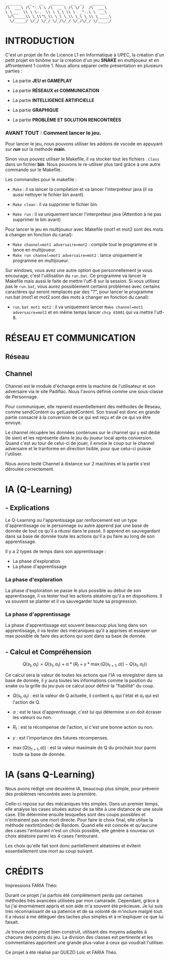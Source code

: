 ```
 ______   __   __   ______   __  __   ______    
/\  ___\ /\ "-.\ \ /\  __ \ /\ \/ /  /\  ___\   
\ \___  \\ \ \-.  \\ \ \_\ \\ \  _"-.\ \  __\   
 \/\_____\\ \_\\"\_\\ \_\ \_\\ \_\ \_\\ \_____\ 
  \/_____/ \/_/ \/_/ \/_/\/_/ \/_/\/_/ \/_____/ 
```

# INTRODUCTION

C'est un projet de fin de Licence L1 en Informatique à UPEC, la création d'un petit projet en binôme sur la création d'un jeu **SNAKE** en multijoueur et en affrontement 1 contre 1. Nous allons séparer cette présentation en plusieurs parties :

- La partie **JEU et GAMEPLAY**

- La partie **RÉSEAUX et COMMUNICATION**

- La partie **INTELLIGENCE ARTIFICIELLE** 

- La partie **GRAPHIQUE**

- La partie **PROBLÈME ET SOLUTION RENCONTRÉES**

### AVANT TOUT : Comment lancer le jeu.

Pour lancer le jeu, nous pouvons utiliser les addons de vscode en appuyant sur ***run*** sur la methode **main**.

Sinon vous pouvez utiliser le Makefile, il va stocker tout les fichiers `.class` dans un fichier **bin**. Nous pouvons le re-utiliser plus tard grâce à une autre commande sur le Makefile.

Les commandes pour le makefile :

- `Make` : il va lancer la compilation et va lancer l'interpréteur java (il va aussi nettoyer le fichier bin avant).

- `Make clean` : il va supprimer le fichier bin.

- `Make run` : il va uniquement lancer l'interpréteur java (Attention à ne pas supprimer le bin avant)

Pour lancer le jeu en multijoueur avec Makefile (mot1 et mot2 sont des mots à changer en fonction du canal):
- `Make channel=mot1 adversaire=mot2` : compile tout le programme et le lance en multijoueur.
- `Make run channel=mot1 adversaire=mot2` : lance uniquement le programme en multijoueur.

Sur windows, vous avez une autre option que personnellement je vous encourage, c'est l'utilisation du `run.bat`. Ce programme va lancer le Makefile mais aussi le faite de mettre l'utf-8 sur la session. Si vous utilisez pas le `run.bat`, vous aurez possiblement certains problèmes avec certains caractères qui seront remplacés par des "?", pour lancer le programme run.bat (mot1 et mot2 sont des mots à changer en fonction du canal):

- `run.bat mot1 mot2` : il va uniquement lancer `Make channel=mot1 adversaire=mot2` et en même temps lancer `chcp 65001` qui va mettre l'utf-8.


# RÉSEAU ET COMMUNICATION

## Réseau


## Channel

Channel est le module d'échange entre la machine de l'utilisateur et son adversaire via le site Padiflac.
Nous l'avons définie comme une sous-classe de Personnage.

Pour communiquer, elle reprend essentiellement des méthodes de Réseau, comme sendContent ou getLastedContent. Son travail est donc en grande partie consacré à la conversion de ce qui est reçu et de ce qui va être envoyé.

Le channel récupère les données contenues sur le channel qui y est dédié (le sien) et les représente dans le jeu du joueur local après conversion. Quand c'est au tour de celui-ci de jouer, il envoie le coup sur le channel adversaire et le tranforme en direction lisible, pour que celui-ci puisse l'utiliser.

Nous avons testé Channel à distance sur 2 machines et la partie s'est déroulée correctement.


# IA (Q-Learning)

## - Explications

Le Q-Learning ou l'apprentissage par renforcement est un type d'apprentissage où le personnage ou autre apprend par une base de donnée de tout ce qu'il a réussi dans le passé. Il apprend en sauvegardant dans sa base de donnée toute les actions qu'il a pu faire au long de son apprentissage.

Il y a 2 types de temps dans son apprentissage :

- La phase d'exploration
- La phase d'apprentissage

### La phase d'exploration

La phase d'exploration se passe le plus possible au début de son apprentissage, il va tester tout les actions aléatoire qu'il a en dispositions. Il va souvent se planter et il va sauvegarder toute sa progression.

### La phase d'apprentissage

La phase d'apprentissage est souvent beaucoup plus long dans son apprentissage, il va tester des mécaniques qu'il a apprises et essayer un max possible de faire des actions qui sont dans sa base de donnée.

## - Calcul et Compréhension

$$Q(s_t, a_t) = Q(s_t, a_t) + \alpha * (R_t + \gamma * \max(Q(s_{t+1}, a)) - Q(s_t, a_t))$$

Ce calcul sera la valeur de toutes les actions que l'IA va enregistrer dans sa base de donnée, il y aura toutes les informations comme la position du snake ou la grille du jeu puis ce calcul pour définir la "fiabilité" du coup.

- $Q(s_t, a_t)$ : est la valeur de Q actuelle, il contient  $s_t$ qui l'état et $a_t$ qui est l'action de Q.

- $\alpha$ : est le taux d'apprentissage, c'est lui qui détermine si on doit écraser les valeurs ou non.
- $R_t$ : est la récompense de l'action, si c'est une bonne action ou non.
- $\gamma$ : est l'importance des futures récompenses.
- $\max(Q(s_{t+1}, a))$ : est la valeur maximale de Q du prochain tour parmi toute sa base de donnée.


# IA (sans Q-Learning)

Nous avons rédigé une deuxième IA, beaucoup plus simple, pour prévenir des problèmes rencontrés avec la première.

Celle-ci repose sur des mécaniques très simples.
Dans un premier temps, elle analyse les cases situées autour de sa tête à une distance de une seule case. Elle détermine ensuite lesquelles sont des coups possibles et n'entrainent pas une mort directe. Pour faire le choix final, elle utilise la méthode nextInt(index) de Random.
Quand elle est coincée et qu'aucune des cases l'entourant n'est un choix possible, elle gènère à nouveau un choix aléatoire parmi les 4 cases l'entourant.

Les choix qu'elle fait sont donc partiellement aléatoires et évitent essentiellement une mort au coup suivant.


# CRÉDITS

Impressions FARIA Théo:

Durant ce projet j'ai parfois été complètement perdu par certaines méthodes très avancées utilisées par mon camarade.
Cependant, grâce à lui j'ai énormément appris et son aide m'a souvent été précieuse. Je lui suis très reconnaissant de sa patience et de sa volonté de m'inclure malgré tout. Il a réussi à me déléguer des taches plus simples et à m'expliquer ce que lui faisait.

Je trouve notre projet bien construit, utilisant des moyens adaptés à chacuns des points du jeu. La division des classes est pertinente et les commentaires apportent une grande plus-value à ceux qui voudrait l'utiliser.

Ce projet à été réalisé par GUEZO Loïc et FARIA Théo.
